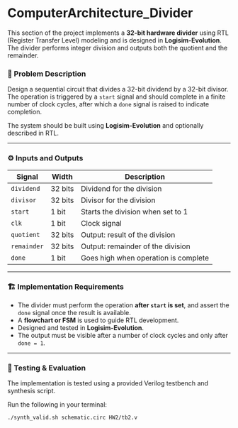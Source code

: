 # ComputerArchitecture_Divider

This section of the project implements a **32-bit hardware divider** using RTL (Register Transfer Level) modeling and is designed in **Logisim-Evolution**. The divider performs integer division and outputs both the quotient and the remainder.

### 🧾 Problem Description

Design a sequential circuit that divides a 32-bit dividend by a 32-bit divisor. The operation is triggered by a `start` signal and should complete in a finite number of clock cycles, after which a `done` signal is raised to indicate completion.

The system should be built using **Logisim-Evolution** and optionally described in RTL.

---

### ⚙️ Inputs and Outputs

| Signal     | Width    | Description                         |
|------------|----------|-------------------------------------|
| `dividend` | 32 bits  | Dividend for the division           |
| `divisor`  | 32 bits  | Divisor for the division            |
| `start`    | 1 bit    | Starts the division when set to 1   |
| `clk`      | 1 bit    | Clock signal                        |
| `quotient` | 32 bits  | Output: result of the division      |
| `remainder`| 32 bits  | Output: remainder of the division   |
| `done`     | 1 bit    | Goes high when operation is complete|

---

### 🏗️ Implementation Requirements

- The divider must perform the operation **after `start` is set**, and assert the `done` signal once the result is available.
- A **flowchart or FSM** is used to guide RTL development.
- Designed and tested in **Logisim-Evolution**.
- The output must be visible after a number of clock cycles and only after `done = 1`.

---

### 🧪 Testing & Evaluation

The implementation is tested using a provided Verilog testbench and synthesis script.

Run the following in your terminal:

```bash
./synth_valid.sh schematic.circ HW2/tb2.v
